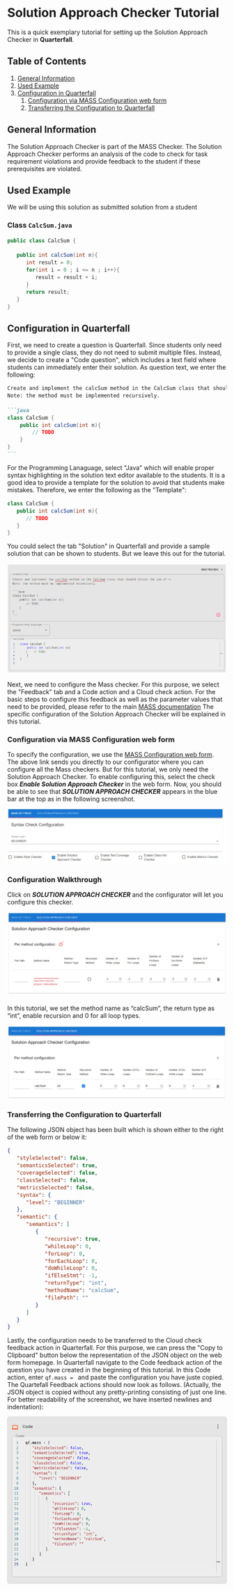 # Solution Approach Checker Tutorial
This is a quick exemplary tutorial for setting up the Solution Approach Checker in **Quarterfall**.

## Table of Contents
1. [General Information](#solution-general-information)
2. [Used Example](#solution-used-example)
3. [Configuration in Quarterfall](#solution-config)
   1. [Configuration via MASS Configuration web form](#solution-from-website)
   2. [Transferring the Configuration to Quarterfall](#solution-transferring-to-quarterfall)

## <a id="solution-general-information"></a>General Information
The Solution Approach Checker is part of the MASS Checker.
The Solution Approach Checker performs an analysis of the code to check for task requirement violations
and provide feedback to the student if these prerequisites are violated.


## <a id="solution-used-example"></a>Used Example
We will be using this solution as submitted solution from a student
### <a id="solution-class-CalcSum.java"></a>Class `CalcSum.java`

```java
public class CalcSum {

   public int calcSum(int n){
      int result = 0;
      for(int i = 0 ; i <= n ; i++){
         result = result + i;
      }
      return result;
   }
}
```

## <a id="solution-config"></a>Configuration in Quarterfall

First, we need to create a question is Quarterfall. Since students only need to provide a single class, they do not
need to submit multiple files. Instead, we decide to create a "Code question", which includes a text field where students
can immediately enter their solution.  As question text, we enter the following:

````markdown
Create and implement the calcSum method in the CalcSum class that should return the sum of n.
Note: the method must be implemented recursively.

```java
class CalcSum {
    public int calcSum(int n){
        // TODO
    }
}
```

````

For the Programming Lanaguage, select "Java" which will enable proper syntax highlighting in the solution text editor available to the students.
It is a good idea to provide a template for the solution to avoid that students make mistakes. Therefore, we enter the following as the "Template":

```java
class CalcSum {
   public int calcSum(int n){
      // TODO  
   }
}
```

You could select the tab "Solution" in Quarterfall and provide a sample solution that can be shown to students.
But we leave this out for the tutorial.

![Question in Quartefall.](images/solution_qe_question.PNG)



Next, we need to configure the Mass checker. For this purpose, we select the "Feedback" tab and a Code action and a
Cloud check action.
For the basic steps to configure this feedback as well as the parameter values that need to be provided, please refer
to the main [MASS documentation](/mass/documentation)
The specific configuration of the Solution Approach Checker will be explained in this tutorial.


### <a id="solution-from-website"></a>Configuration via MASS Configuration web form
To specify the configuration, we use the [MASS Configuration web form](/mass/configurator).
The above link sends you directly to our configurator where you can configure all the Mass checkers.
But for this tutorial, we only need the Solution Approach Checker. To enable configuring this, select the check box
***Enable Solution Approach Checker*** in the web form.
Now, you should be able to see that ***SOLUTION APPROACH CHECKER*** appears in the blue bar at the top as in the following screenshot.

![Mass configuration web form.](images/solution_web-form-solution-enabled.PNG)

### <a id="solution-configuration-walkthrough"></a>Configuration Walkthrough

Click on ***SOLUTION APPROACH CHECKER*** and the configurator will let you configure this checker.



![Mass configuration web form page for the Style Checker.](images/solution_web-form-empty.PNG)

#### <a id="solution-exclude-by-type"></a>
In this tutorial, we set the method name as “calcSum”, the return type as “int”, enable recursion and 0 for all loop types.

![Mass configuration web form page for the Solution Approach Checker.](images/solution_web-form_dafault_values.PNG)


### <a id="solution-transferring-to-quarterfall"></a>Transferring the Configuration to Quarterfall

The following JSON object has been built which is shown either to the right of the web form or below it:

```json
{
   "styleSelected": false,
   "semanticsSelected": true,
   "coverageSelected": false,
   "classSelected": false,
   "metricsSelected": false,
   "syntax": {
      "level": "BEGINNER"
   },
   "semantic": {
      "semantics": [
         {
            "recursive": true,
            "whileLoop": 0,
            "forLoop": 0,
            "forEachLoop": 0,
            "doWhileLoop": 0,
            "ifElseStmt": -1,
            "returnType": "int",
            "methodName": "calcSum",
            "filePath": ""
         }
      ]
   }
}
```

Lastly, the configuration needs to be transferred to the Cloud check feedback action in Quarterfall.
For this purpose, we can press the "Copy to Clipboard" button below the representation of the JSON object on the web form homepage.
In Quarterfall navigate to the Code feedback action of the question you have created in the beginning of this tutorial.
In this Code action, enter `qf.mass = ` and paste the configuration you have juste copied.
The Quartefall Feedback actions should now look as follows.
(Actually, the JSON object is copied without any pretty-printing consisting of just one line. For better readability of the screenshot, we have inserted newlines and indentation):

![Mass configuration Quarterfall Cloud check action finished.](images/solution_quarterfall-finished.png)